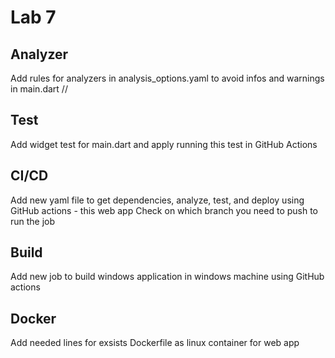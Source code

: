# Lab 7

## Analyzer

Add rules for analyzers in analysis_options.yaml to avoid infos and warnings in main.dart //

## Test

Add widget test for main.dart and apply running this test in GitHub Actions


## CI/CD

Add new yaml file to get dependencies, analyze, test, and deploy using GitHub actions - this web app
Check on which branch you need to push to run the job

## Build 

Add new job to build windows application in windows machine using GitHub actions

## Docker

Add needed lines for exsists Dockerfile as linux container for web app 


